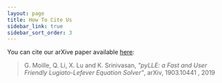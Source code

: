 ```yaml
---
layout: page
title: How To Cite Us
sidebar_link: true
sidebar_sort_order: 3
---
```


You can cite our arXive paper available [here](http://arxiv.org/abs/1903.10441): 

> G. Moille, Q. Li, X. Lu and K. Srinivasan, _"pyLLE: a Fast and User Friendly Lugiato-Lefever Equation Solver"_, arXiv, 1903.10441 , 2019

